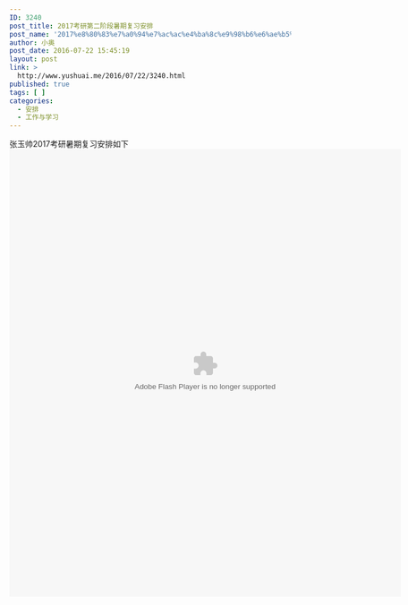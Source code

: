 ```yaml
---
ID: 3240
post_title: 2017考研第二阶段暑期复习安排
post_name: '2017%e8%80%83%e7%a0%94%e7%ac%ac%e4%ba%8c%e9%98%b6%e6%ae%b5%e6%9a%91%e6%9c%9f%e5%a4%8d%e4%b9%a0%e5%ae%89%e6%8e%92'
author: 小奥
post_date: 2016-07-22 15:45:19
layout: post
link: >
  http://www.yushuai.me/2016/07/22/3240.html
published: true
tags: [ ]
categories:
  - 安排
  - 工作与学习
---
```

张玉帅2017考研暑期复习安排如下<!--more-->
<object width="宽" height="高" classid="clsid:d27cdb6e-ae6d-11cf-96b8-444553540000" codebase="http://download.macromedia.com/pub/shockwave/cabs/flash/swflash.cab#version=6,0,40,0"><param name="src" value="http://www.yushuai.me/zjyt/plan/2016shujia/sqfxjh.swf" /><param name="quality" value="high" /><embed type="application/x-shockwave-flash" width="700" height="800" src="http://www.yushuai.me/zjyt/plan/2016shujia/sqfxjh.swf" quality="high" /></object>